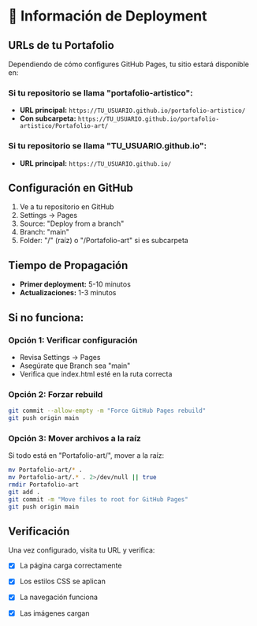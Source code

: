 # 🚀 Información de Deployment

## URLs de tu Portafolio

Dependiendo de cómo configures GitHub Pages, tu sitio estará disponible en:

### Si tu repositorio se llama "portafolio-artistico":
- **URL principal:** `https://TU_USUARIO.github.io/portafolio-artistico/`
- **Con subcarpeta:** `https://TU_USUARIO.github.io/portafolio-artistico/Portafolio-art/`

### Si tu repositorio se llama "TU_USUARIO.github.io":
- **URL principal:** `https://TU_USUARIO.github.io/`

## Configuración en GitHub

1. Ve a tu repositorio en GitHub
2. Settings → Pages
3. Source: "Deploy from a branch"
4. Branch: "main"
5. Folder: "/" (raíz) o "/Portafolio-art" si es subcarpeta

## Tiempo de Propagación
- **Primer deployment:** 5-10 minutos
- **Actualizaciones:** 1-3 minutos

## Si no funciona:

### Opción 1: Verificar configuración
- Revisa Settings → Pages
- Asegúrate que Branch sea "main"
- Verifica que index.html esté en la ruta correcta

### Opción 2: Forzar rebuild
```bash
git commit --allow-empty -m "Force GitHub Pages rebuild"
git push origin main
```

### Opción 3: Mover archivos a la raíz
Si todo está en "Portafolio-art/", mover a la raíz:
```bash
mv Portafolio-art/* .
mv Portafolio-art/.* . 2>/dev/null || true
rmdir Portafolio-art
git add .
git commit -m "Move files to root for GitHub Pages"
git push origin main
```

## Verificación
Una vez configurado, visita tu URL y verifica:
- [x] La página carga correctamente
- [x] Los estilos CSS se aplican
- [x] La navegación funciona
- [x] Las imágenes cargan

